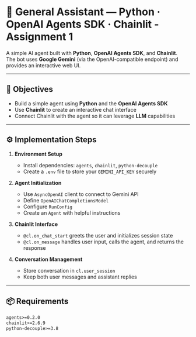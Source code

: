 # 🧠 General Assistant — Python · OpenAI Agents SDK · Chainlit - Assignment 1

A simple AI agent built with **Python**, **OpenAI Agents SDK**, and **Chainlit**.  
The bot uses **Google Gemini** (via the OpenAI-compatible endpoint) and provides an interactive web UI.

---

## 🎯 Objectives

- Build a simple agent using **Python** and the **OpenAI Agents SDK**  
- Use **Chainlit** to create an interactive chat interface  
- Connect Chainlit with the agent so it can leverage **LLM** capabilities

---

## ⚙️ Implementation Steps

1. **Environment Setup**
   - Install dependencies: `agents`, `chainlit`, `python-decouple`
   - Create a `.env` file to store your `GEMINI_API_KEY` securely

2. **Agent Initialization**
   - Use `AsyncOpenAI` client to connect to Gemini API  
   - Define `OpenAIChatCompletionsModel`  
   - Configure `RunConfig`  
   - Create an `Agent` with helpful instructions  

3. **Chainlit Interface**
   - `@cl.on_chat_start` greets the user and initializes session state  
   - `@cl.on_message` handles user input, calls the agent, and returns the response  

4. **Conversation Management**
   - Store conversation in `cl.user_session`  
   - Keep both user messages and assistant replies  

---

## 📦 Requirements

```txt
agents>=0.2.0
chainlit>=2.6.9
python-decouple>=3.8
